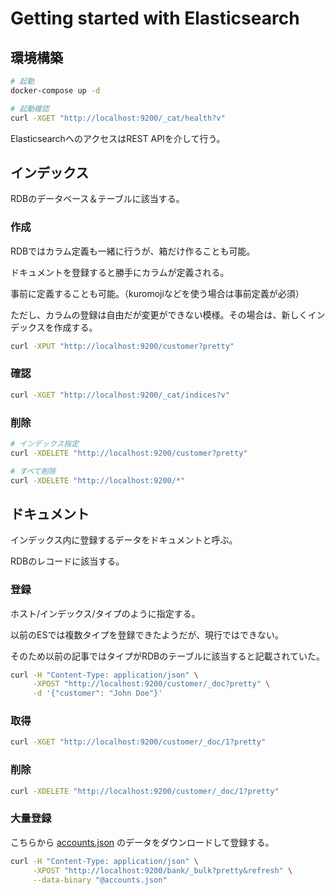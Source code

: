 # Getting started with Elasticsearch

## 環境構築

```sh
# 起動
docker-compose up -d

# 起動確認
curl -XGET "http://localhost:9200/_cat/health?v"
```

ElasticsearchへのアクセスはREST APIを介して行う。

## インデックス

RDBのデータベース＆テーブルに該当する。

### 作成

RDBではカラム定義も一緒に行うが、箱だけ作ることも可能。

ドキュメントを登録すると勝手にカラムが定義される。

事前に定義することも可能。（kuromojiなどを使う場合は事前定義が必須）

ただし、カラムの登録は自由だが変更ができない模様。その場合は、新しくインデックスを作成する。

```sh
curl -XPUT "http://localhost:9200/customer?pretty"
```

### 確認

```sh
curl -XGET "http://localhost:9200/_cat/indices?v"
```

### 削除

```sh
# インデックス指定
curl -XDELETE "http://localhost:9200/customer?pretty"

# すべて削除
curl -XDELETE "http://localhost:9200/*"
```

## ドキュメント

インデックス内に登録するデータをドキュメントと呼ぶ。

RDBのレコードに該当する。

### 登録

ホスト/インデックス/タイプのように指定する。

以前のESでは複数タイプを登録できたようだが、現行ではできない。

そのため以前の記事ではタイプがRDBのテーブルに該当すると記載されていた。

```sh
curl -H "Content-Type: application/json" \
     -XPOST "http://localhost:9200/customer/_doc?pretty" \
     -d '{"customer": "John Doe"}'
```

### 取得

```sh
curl -XGET "http://localhost:9200/customer/_doc/1?pretty"
```

### 削除

```sh
curl -XDELETE "http://localhost:9200/customer/_doc/1?pretty"
```

### 大量登録

こちらから [accounts.json](https://github.com/elastic/elasticsearch/blob/master/docs/src/test/resources/accounts.json?raw=true) のデータをダウンロードして登録する。

```sh
curl -H "Content-Type: application/json" \
     -XPOST "http://localhost:9200/bank/_bulk?pretty&refresh" \
     --data-binary "@accounts.json"
```
